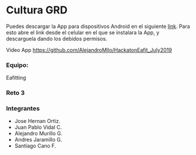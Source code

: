 # Cultura GRD

Puedes descargar la App para dispositivos Android en el siguiente [link](https://drive.google.com/file/d/1HUgRyuyPSIQjhv8XdBlIFqnaKnX33s-m/view?usp=sharing). Para esto abre el link desde el celular en el que se instalara la App, y descarguela dando los debidos permisos.

Video App https://github.com/AlejandroMllo/HackatonEafit_July2019

### Equipo:
Eafitting

### Reto 3

### Integrantes
- Jose Hernan Ortiz.
- Juan Pablo Vidal C.
- Alejandro Murillo G.
- Andres Jaramillo G.
- Santiago Cano F.
